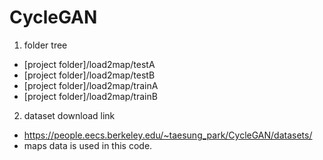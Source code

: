 # CycleGAN
1. folder tree
 - [project folder]/load2map/testA
 - [project folder]/load2map/testB
 - [project folder]/load2map/trainA
 - [project folder]/load2map/trainB
                            
2. dataset download link 
 - https://people.eecs.berkeley.edu/~taesung_park/CycleGAN/datasets/
 - maps data is used in this code.

